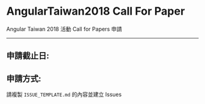# AngularTaiwan2018 Call For Paper

Angular Taiwan 2018 活動 Call for Papers 申請

---

## 申請截止日:

## 申請方式:
請複製 `ISSUE_TEMPLATE.md` 的內容並建立 Issues
